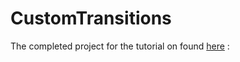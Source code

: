 # CustomTransitions

The completed project for the tutorial on found [here](https://medium.com/p/1acd6a0b6d25/)
 :
